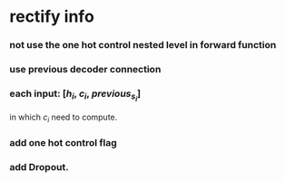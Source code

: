 # rectify info

### not use the one hot control nested level in forward function

### use previous decoder connection


### each input: [$h_i$, $c_i$, $previous_s_i$]
in which $c_i$ need to compute.

### add one hot control flag

### add Dropout.

###


